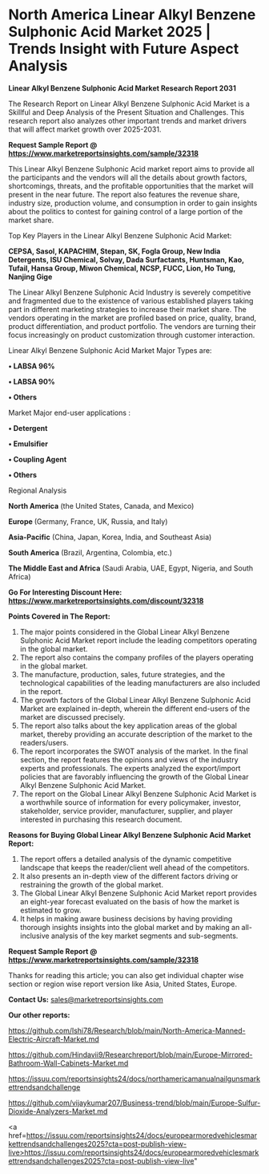 # North America Linear Alkyl Benzene Sulphonic Acid Market 2025 | Trends Insight with Future Aspect Analysis

<strong>Linear Alkyl Benzene Sulphonic Acid Market Research Report 2031</strong>

The Research Report on Linear Alkyl Benzene Sulphonic Acid Market is a Skillful and Deep Analysis of the Present Situation and Challenges. This research report also analyzes other important trends and market drivers that will affect market growth over 2025-2031.

<strong>Request Sample Report @ <a href=https://www.marketreportsinsights.com/sample/32318>https://www.marketreportsinsights.com/sample/32318</a></strong>

This Linear Alkyl Benzene Sulphonic Acid market report aims to provide all the participants and the vendors will all the details about growth factors, shortcomings, threats, and the profitable opportunities that the market will present in the near future. The report also features the revenue share, industry size, production volume, and consumption in order to gain insights about the politics to contest for gaining control of a large portion of the market share.

Top Key Players in the Linear Alkyl Benzene Sulphonic Acid Market:

<strong>CEPSA, Sasol, KAPACHIM, Stepan, SK, Fogla Group, New India Detergents, ISU Chemical, Solvay, Dada Surfactants, Huntsman, Kao, Tufail, Hansa Group, Miwon Chemical, NCSP, FUCC, Lion, Ho Tung, Nanjing Gige</strong>

The Linear Alkyl Benzene Sulphonic Acid Industry is severely competitive and fragmented due to the existence of various established players taking part in different marketing strategies to increase their market share. The vendors operating in the market are profiled based on price, quality, brand, product differentiation, and product portfolio. The vendors are turning their focus increasingly on product customization through customer interaction.

Linear Alkyl Benzene Sulphonic Acid Market Major Types are:

<strong>•  LABSA 96%

•  LABSA 90%

•  Others</strong>

Market Major end-user applications :

<strong>•  Detergent

•  Emulsifier

•  Coupling Agent

•  Others</strong>

Regional Analysis

</u><strong><b>North America</b></strong> (the United States, Canada, and Mexico)

<strong><b>Europe </b></strong>(Germany, France, UK, Russia, and Italy)

<strong><b>Asia-Pacific</b></strong> (China, Japan, Korea, India, and Southeast Asia)

<strong><b>South America</b></strong> (Brazil, Argentina, Colombia, etc.)

<strong><b>The Middle East and Africa</b></strong> (Saudi Arabia, UAE, Egypt, Nigeria, and South Africa)

<strong>Go For Interesting Discount Here: <a href=https://www.marketreportsinsights.com/discount/32318>https://www.marketreportsinsights.com/discount/32318</a></strong>

<strong>Points Covered in The Report:</strong>
<ol>
  <li>The major points considered in the Global Linear Alkyl Benzene Sulphonic Acid Market report include the leading competitors operating in the global market.</li>
  <li>The report also contains the company profiles of the players operating in the global market.</li>
  <li>The manufacture, production, sales, future strategies, and the technological capabilities of the leading manufacturers are also included in the report.</li>
  <li>The growth factors of the Global Linear Alkyl Benzene Sulphonic Acid Market are explained in-depth, wherein the different end-users of the market are discussed precisely.</li>
  <li>The report also talks about the key application areas of the global market, thereby providing an accurate description of the market to the readers/users.</li>
  <li>The report incorporates the SWOT analysis of the market. In the final section, the report features the opinions and views of the industry experts and professionals. The experts analyzed the export/import policies that are favorably influencing the growth of the Global Linear Alkyl Benzene Sulphonic Acid Market.</li>
  <li>The report on the Global Linear Alkyl Benzene Sulphonic Acid Market is a worthwhile source of information for every policymaker, investor, stakeholder, service provider, manufacturer, supplier, and player interested in purchasing this research document.</li>
</ol>
<strong>Reasons for Buying Global Linear Alkyl Benzene Sulphonic Acid Market Report:</strong>

<ol>
  <li>The report offers a detailed analysis of the dynamic competitive landscape that keeps the reader/client well ahead of the competitors.</li>
  <li>It also presents an in-depth view of the different factors driving or restraining the growth of the global market.</li>
  <li>The Global Linear Alkyl Benzene Sulphonic Acid Market report provides an eight-year forecast evaluated on the basis of how the market is estimated to grow.</li>
  <li>It helps in making aware business decisions by having providing thorough insights insights into the global market and by making an all-inclusive analysis of the key market segments and sub-segments.</li>
</ol>
<strong>Request Sample Report @ <a href=https://www.marketreportsinsights.com/sample/32318>https://www.marketreportsinsights.com/sample/32318</a></strong>


Thanks for reading this article; you can also get individual chapter wise section or region wise report version like Asia, United States, Europe.

<strong>Contact Us:</strong>
sales@marketreportsinsights.com

<strong>Our other reports:</strong>

<a href=https://github.com/Ishi78/Research/blob/main/North-America-Manned-Electric-Aircraft-Market.md>https://github.com/Ishi78/Research/blob/main/North-America-Manned-Electric-Aircraft-Market.md</a>

<a href=https://github.com/Hindavii9/Researchreport/blob/main/Europe-Mirrored-Bathroom-Wall-Cabinets-Market.md>https://github.com/Hindavii9/Researchreport/blob/main/Europe-Mirrored-Bathroom-Wall-Cabinets-Market.md</a>

<a href=https://issuu.com/reportsinsights24/docs/northamericamanualnailgunsmarkettrendsandchallenge>https://issuu.com/reportsinsights24/docs/northamericamanualnailgunsmarkettrendsandchallenge</a>

<a href=https://github.com/vijaykumar207/Business-trend/blob/main/Europe-Sulfur-Dioxide-Analyzers-Market.md>https://github.com/vijaykumar207/Business-trend/blob/main/Europe-Sulfur-Dioxide-Analyzers-Market.md</a>

<a href=https://issuu.com/reportsinsights24/docs/europearmoredvehiclesmarkettrendsandchallenges2025?cta=post-publish-view-live>https://issuu.com/reportsinsights24/docs/europearmoredvehiclesmarkettrendsandchallenges2025?cta=post-publish-view-live</a>"
